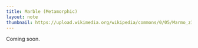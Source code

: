 ```yaml
---
title: Marble (Metamorphic)
layout: note
thumbnail: https://upload.wikimedia.org/wikipedia/commons/0/05/Marmo_z17.JPG
---
```

Coming soon.

